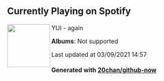 ## Currently Playing on Spotify

[<img align="left" width="100" src="https://i.scdn.co/image/ab67616d0000b273fdec3ee19da7cd9b1b02ca9c">](https://open.spotify.com/album/2rOHJ6kE8LjvDegataPviX)

YUI - again

**Albums**: Not supported

Last updated at 03/09/2021 14:57

#### Generated with [20chan/github-now](https://github.com/20chan/github-now)


<!--
**20chan/20chan** is a ✨ _special_ ✨ repository because its `README.md` (this file) appears on your GitHub profile.

Here are some ideas to get you started:

- 🔭 I’m currently working on ...
- 🌱 I’m currently learning ...
- 👯 I’m looking to collaborate on ...
- 🤔 I’m looking for help with ...
- 💬 Ask me about ...
- 📫 How to reach me: ...
- 😄 Pronouns: ...
- ⚡ Fun fact: ...
-->
